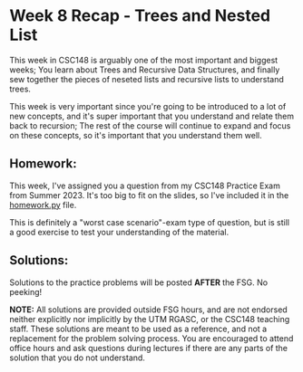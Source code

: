 # Week 8  Recap - Trees and Nested List

This week in CSC148 is arguably one of the most important and biggest weeks; You learn about Trees and Recursive Data Structures, and finally sew together the pieces of neseted lists and recursive lists to understand trees. 

This week is very important since you're going to be introduced to a lot of new concepts, and it's super important that you understand and relate them back to recursion; The rest of the course will continue to expand and focus on these concepts, so it's important that you understand them well.

## Homework:
This week, I've assigned you a question from my CSC148 Practice Exam from Summer 2023. It's too big to fit on the slides, so I've included it in the [homework.py](homework.py) file. 

This is definitely a "worst case scenario"-exam type of question, but is still a good exercise to test your understanding of the material.

## Solutions:
Solutions to the practice problems will be posted **AFTER** the FSG. No peeking!

**NOTE:** All solutions are provided outside FSG hours, and are not endorsed neither explicitly nor implicitly by the UTM RGASC, or the CSC148 teaching staff. These solutions are meant to be used as a reference, and not a replacement for the problem solving process. You are encouraged to attend office hours and ask questions during lectures if there are any parts of the solution that you do not understand.